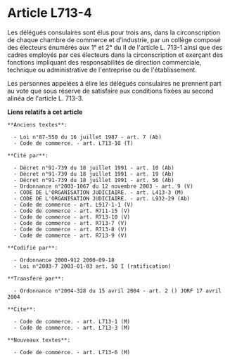 # Article L713-4

Les délégués consulaires sont élus pour trois ans, dans la circonscription de chaque chambre de commerce et d'industrie, par
un collège composé des électeurs énumérés aux 1° et 2° du II de l'article L. 713-1 ainsi que des cadres employés par ces
électeurs dans la circonscription et exerçant des fonctions impliquant des responsabilités de direction commerciale,
technique ou administrative de l'entreprise ou de l'établissement.

Les personnes appelées à élire les délégués consulaires ne prennent part au vote que sous réserve de satisfaire aux
conditions fixées au second alinéa de l'article L. 713-3.

**Liens relatifs à cet article**

	**Anciens textes**:

	  - Loi n°87-550 du 16 juillet 1987 - art. 7 (Ab)
	  - Code de commerce. - art. L713-10 (T)

	**Cité par**:

	  - Décret n°91-739 du 18 juillet 1991 - art. 10 (Ab)
	  - Décret n°91-739 du 18 juillet 1991 - art. 19 (Ab)
	  - Décret n°91-739 du 18 juillet 1991 - art. 56 (Ab)
	  - Ordonnance n°2003-1067 du 12 novembre 2003 - art. 9 (V)
	  - CODE DE L'ORGANISATION JUDICIAIRE. - art. L413-3 (M)
	  - CODE DE L'ORGANISATION JUDICIAIRE. - art. L932-29 (Ab)
	  - Code de commerce - art. L917-1-1 (V)
	  - Code de commerce - art. R711-15 (V)
	  - Code de commerce - art. R713-10 (V)
	  - Code de commerce - art. R713-7 (V)
	  - Code de commerce - art. R713-8 (V)
	  - Code de commerce - art. R713-9 (V)

	**Codifié par**:

	  - Ordonnance 2000-912 2000-09-18
	  - Loi n°2003-7 2003-01-03 art. 50 I (ratification)

	**Transféré par**:

	  - Ordonnance n°2004-328 du 15 avril 2004 - art. 2 () JORF 17 avril 2004

	**Cite**:

	  - Code de commerce. - art. L713-1 (M)
	  - Code de commerce. - art. L713-3 (M)

	**Nouveaux textes**:

	  - Code de commerce. - art. L713-6 (M)
